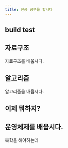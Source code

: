 ```yaml
---
title: 전공 공부를 합시다
---
```

## build test

## 자료구조
자료구조를 배웁시다.

## 알고리즘
알고리즘을 배웁시다.

## 이제 뭐하지?

## 운영체제를 배웁시다.
복학을 해야하는데